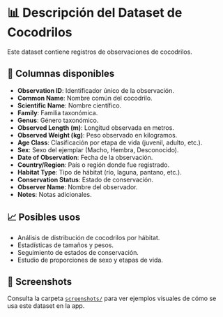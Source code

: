 # 📊 Descripción del Dataset de Cocodrilos

Este dataset contiene registros de observaciones de cocodrilos.  

## 📝 Columnas disponibles

- **Observation ID**: Identificador único de la observación.  
- **Common Name**: Nombre común del cocodrilo.  
- **Scientific Name**: Nombre científico.  
- **Family**: Familia taxonómica.  
- **Genus**: Género taxonómico.  
- **Observed Length (m)**: Longitud observada en metros.  
- **Observed Weight (kg)**: Peso observado en kilogramos.  
- **Age Class**: Clasificación por etapa de vida (juvenil, adulto, etc.).  
- **Sex**: Sexo del ejemplar (Macho, Hembra, Desconocido).  
- **Date of Observation**: Fecha de la observación.  
- **Country/Region**: País o región donde fue registrado.  
- **Habitat Type**: Tipo de hábitat (río, laguna, pantano, etc.).  
- **Conservation Status**: Estado de conservación.  
- **Observer Name**: Nombre del observador.  
- **Notes**: Notas adicionales.

## 📈 Posibles usos
- Análisis de distribución de cocodrilos por hábitat.  
- Estadísticas de tamaños y pesos.  
- Seguimiento de estados de conservación.  
- Estudio de proporciones de sexo y etapas de vida.  

## 📸 Screenshots
Consulta la carpeta [`screenshots/`](./screenshots) para ver ejemplos visuales de cómo se usa este dataset en la app.

